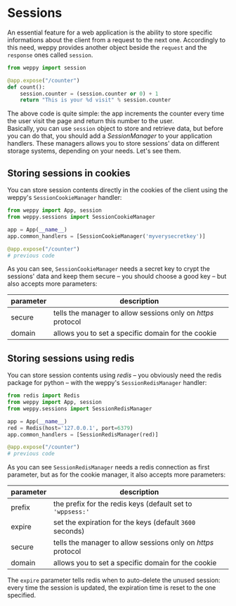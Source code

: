 Sessions
========

An essential feature for a web application is the ability to store specific informations about the client from a request to the next one. Accordingly to this need, weppy provides another object beside the `request` and the `response` ones called `session`.

```python
from weppy import session

@app.expose("/counter")
def count():
    session.counter = (session.counter or 0) + 1
    return "This is your %d visit" % session.counter
```

The above code is quite simple: the app increments the counter every time the user visit the page and return this number to the user.   
Basically, you can use `session` object to store and retrieve data, but before you can do that, you should add a *SessionManager* to your application handlers. These managers allows you to store sessions' data on different storage systems, depending on your needs. Let's see them.

Storing sessions in cookies
---------------------------
You can store session contents directly in the cookies of the client using the weppy's `SessionCookieManager` handler:

```python
from weppy import App, session
from weppy.sessions import SessionCookieManager

app = App(__name__)
app.common_handlers = [SessionCookieManager('myverysecretkey')]

@app.expose("/counter")
# previous code
```

As you can see, `SessionCookieManager` needs a secret key to crypt the sessions' data and keep them secure – you should choose a good key – but also accepts more parameters:

| parameter | description |
| --- | --- |
| secure | tells the manager to allow sessions only on *https* protocol |
| domain | allows you to set a specific domain for the cookie |

Storing sessions using redis
----------------------------
You can store session contents using *redis* – you obviously need the redis package for python – with the weppy's `SessionRedisManager` handler:

```python
from redis import Redis
from weppy import App, session
from weppy.sessions import SessionRedisManager

app = App(__name__)
red = Redis(host='127.0.0.1', port=6379)
app.common_handlers = [SessionRedisManager(red)]

@app.expose("/counter")
# previous code
```

As you can see `SessionRedisManager` needs a redis connection as first parameter, but as for the cookie manager, it also accepts more parameters:

| parameter | description |
| --- | --- |
| prefix | the prefix for the redis keys (default set to `'wppsess:'` |
| expire | set the expiration for the keys (default `3600` seconds) |
| secure | tells the manager to allow sessions only on *https* protocol |
| domain | allows you to set a specific domain for the cookie |

The `expire` parameter tells redis when to auto-delete the unused session: every time the session is updated, the expiration time is reset to the one specified.

